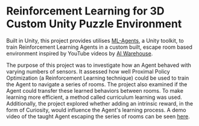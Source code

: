 # Reinforcement Learning for 3D Custom Unity Puzzle Environment

Built in Unity, this project provides utilises [ML-Agents](https://github.com/Unity-Technologies/ml-agents), a Unity toolkit, to train Reinforcement Learning Agents in a custom built, escape room based environment inspired by YouTube videos by [AI Warehouse](https://www.youtube.com/@aiwarehouse).

The purpose of this project was to investigate how an Agent behaved with varying numbers of sensors. It assessed how well Proximal Policy Optimization (a Reinforcement Learning technique) could be used to train the Agent to navigate a series of rooms. The project also examined if the Agent could transfer these learned behaviors between rooms. To make learning more efficient, a method called curriculum learning was used. Additionally, the project explored whether adding an intrinsic reward, in the form of Curiosity, would influence the Agent's learning process. A demo video of the taught Agent escaping the series of rooms can be seen [here](https://www.youtube.com/watch?v=pomCgEkFqMY).
